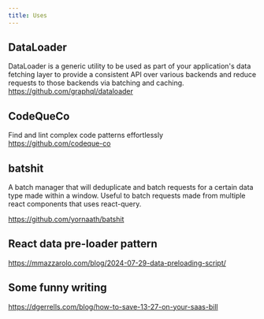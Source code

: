 ```yaml
---
title: Uses
---
```


## DataLoader

DataLoader is a generic utility to be used as part of your application's data
fetching layer to provide a consistent API over various backends and reduce
requests to those backends via batching and caching.
https://github.com/graphql/dataloader

## CodeQueCo

Find and lint complex code patterns effortlessly https://github.com/codeque-co

## batshit

A batch manager that will deduplicate and batch requests for a certain data type made within a window. Useful to batch requests made from multiple react components that uses react-query. 

https://github.com/yornaath/batshit

## React data pre-loader pattern 

https://mmazzarolo.com/blog/2024-07-29-data-preloading-script/

## Some funny writing

https://dgerrells.com/blog/how-to-save-13-27-on-your-saas-bill